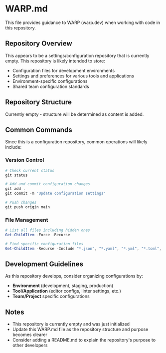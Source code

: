 # WARP.md

This file provides guidance to WARP (warp.dev) when working with code in this repository.

## Repository Overview

This appears to be a settings/configuration repository that is currently empty. This repository is likely intended to store:

- Configuration files for development environments
- Settings and preferences for various tools and applications
- Environment-specific configurations
- Shared team configuration standards

## Repository Structure

Currently empty - structure will be determined as content is added.

## Common Commands

Since this is a configuration repository, common operations will likely include:

### Version Control
```powershell
# Check current status
git status

# Add and commit configuration changes
git add .
git commit -m "Update configuration settings"

# Push changes
git push origin main
```

### File Management
```powershell
# List all files including hidden ones
Get-ChildItem -Force -Recurse

# Find specific configuration files
Get-ChildItem -Recurse -Include "*.json", "*.yaml", "*.yml", "*.toml", "*.ini"
```

## Development Guidelines

As this repository develops, consider organizing configurations by:

- **Environment** (development, staging, production)
- **Tool/Application** (editor configs, linter settings, etc.)
- **Team/Project** specific configurations

## Notes

- This repository is currently empty and was just initialized
- Update this WARP.md file as the repository structure and purpose becomes clearer
- Consider adding a README.md to explain the repository's purpose to other developers
